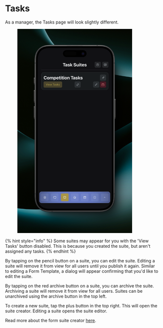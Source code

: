 # Tasks

As a manager, the Tasks page will look slightly different.

<figure><img src="../.gitbook/assets/main (3).png" alt="" width="375"><figcaption></figcaption></figure>

{% hint style="info" %}
Some suites may appear for you with the 'View Tasks' button disabled. This is because you created the suite, but aren't assigned any tasks.
{% endhint %}

By tapping on the pencil button on a suite, you can edit the suite. Editing a suite will remove it from view for all users until you publish it again. Similar to editing a Form Template, a dialog will appear confirming that you'd like to edit the suite.

By tapping on the red archive button on a suite, you can archive the suite. Archiving a suite will remove it from view for all users. Suites can be unarchived using the archive button in the top left.

To create a new suite, tap the plus button in the top right. This will open the suite creator. Editing a suite opens the suite editor.

Read more about the form suite creator [here](suite-creator.md).
